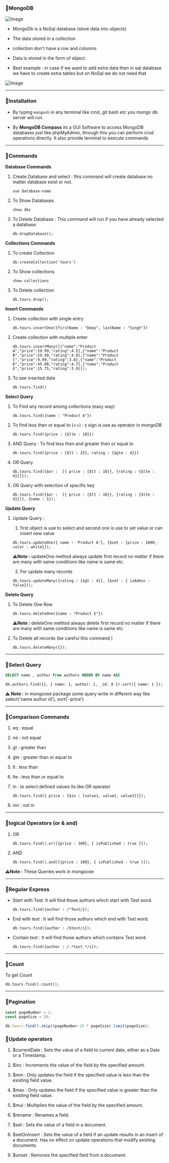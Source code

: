 ### 📘MongoDB

![Image](./images/mongodb-1.png)

* MongoDb is a NoSql database (store data into objects)

* The data stored in a collection

* collection don't have a row and columns

* Data is stored in the form of object.

* Best example : in case if we want to add extra data then in sql database we have to create extra tables but on NoSql we do not need that

![Image](./images/mongodb-2.png)

---

### 📘Installation

* By typing `mongosh` in any terminal like cmd, git bash etc you mongo db server will run.

* By **MongoDB Compass** its a GUI Software to access MongoDB databases just like phpMyAdmin, through this you can perform crud operations directly. It also provide terminal to execute commands

---

### 📘Commands

**Database Commands**

1. Create Database and select : this command will create database no matter database exist or not.

    ```
    use Database-name
    ```
2. To Show Databases

    ```
    show dbs
    ```


3. To Delete Database : This command will run if you have already selected a database.

    ```
    db.dropDatabase();
    ```

**Collections Commands**


1. To create Collection

    ```
    db.createCollection('tours')
    ```

2. To Show collections

    ```
    show collections
    ```

3. To Delete collection

    ```
    db.tours.drop();
    ```

**Insert Commands**

1. Create collection with single entry

    ````
    db.tours.insertOne({firstName : "Deep", lastName : "Singh"})
    ````

2. Create collection with multiple enter

    ```
    db.tours.insertMany([{"name":"Product A","price":19.99,"rating":4.5},{"name":"Product B","price":29.49,"rating":4.0},{"name":"Product C","price":9.99,"rating":3.8},{"name":"Product D","price":45.00,"rating":4.7},{"name":"Product E","price":15.75,"rating":3.9}]);
    ```

3. To see inserted data

   ```
   db.tours.find()
   ```

**Select Query**

1. To Find any record among collections (easy way)

    ```
    db.tours.find({name : "Product A"})
    ```
2. To find less then or equal to (<=) : `$` sign is use as operator in mongoDB

    ```
    db.tours.find({price : {$lte : 10}})
    ```

3. AND Query : To find less then and greater then or equal to

    ```
    db.tours.find({price : {$lt : 25}, rating : {$gte : 4}})
    ```

4. OR Query

    ```
    db.tours.find({$or :  [{ price : {$lt : 10}}, {rating : {$lte : 4}}]});
    ```

5. OR Query with selection of specific key

    ```
    db.tours.find({$or :  [{ price : {$lt : 10}}, {rating : {$lte : 4}}]}, {name : 1});
    ```

**Update Query**

1.  Update Query :

    1. first object is use to select and second one is use to set value or can insert new value

    ```
    db.tours.updateOne({ name : 'Product A'}, {$set : {price : 1000, color : white}});
    ```
    **⚠️Note :** updateOne method always update first record no matter if there are many with same conditions like name is same etc.


    2. For update many records
    ```
    db.tours.updateMany({rating : {$gt : 4}}, {$set : { isAdmin : false}});
    ```

**Delete Query**

1.  To Delete One Row

    ```
    db.tours.deleteOne({name : "Product E"})
    ```
     **⚠️Note :** deleteOne method always delete first record no matter if there are many with same conditions like name is same etc.

2. To Delete all records (be careful this command )

    ```
    db.tours.deleteMany({});
    ```
---

### 📘Select Query

```sql
SELECT name , author from authors ORDER BY name ASC
```

```
db.authors.find({}, { name: 1, author: 1, _id: 0 }).sort({ name: 1 });
```

**⚠️ Note :** in mongoose package some query write in different way like select('name author id'), sort('-price')

---


### 📘Comparison Commands

1. eq : equal

2. ne : not equal

3. gt : greater than

4. gte : greater than or equal to

5. lt : less than

6. lte : less than or equal to

7. in : to select defined values its like OR operator

    ```
    db.tours.find({ price : {$in : [value1, value2, value3]}});

    ```

8. nin : not in

---

### 📘logical Operators (or & and)

1. OR

    ```
    db.tours.find().or([{price : 100}, { isPublished : true }]);
    ```

2. AND

    ```
    db.tours.find().and([{price : 100}, { isPublished : true }]);
    ```

**⚠️Note :** These Queries work in mongoose

---

### 📘Regular Express

* Start with Test: It will find those authors which start with Test word.

    ```
    db.tours.find({author : /^Test/});
    ```

* End with test :  It will find those authors which end with Test word.

    ```
    db.tours.find({author : /$test/i});
    ```
* Contain test :  It will find those authors which contains Test word.

    ```
    db.tours.find({author : /.*test.*/i});
    ```
---

### 📘Count

To get Count

```
db.tours.find().count();
```

---

### 📘Pagination

```js
const pageNumber = 2;
const pageSize = 10;

db.tours.find().skip((pageNumber-1) * pageSize).limit(pageSize);
```

### 📘Update operators

1. $currentDate : Sets the value of a field to current date, either as a Date or a Timestamp.

2. $inc : Increments the value of the field by the specified amount.

3. $min : Only updates the field if the specified value is less than the existing field value.

4. $max : Only updates the field if the specified value is greater than the existing field value.

5. $mul : Multiplies the value of the field by the specified amount.

6. $rename : Renames a field.

7. $set : Sets the value of a field in a document.

8. $setOnInsert : Sets the value of a field if an update results in an insert of a document. Has no effect on update operations that modify existing documents.

9. $unset : Removes the specified field from a document.

